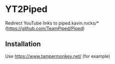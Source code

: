 # YT2Piped
Redirect YouTube links to piped.kavin.rocks/* (https://github.com/TeamPiped/Piped)

## Installation
Use https://www.tampermonkey.net/ (for example) 
